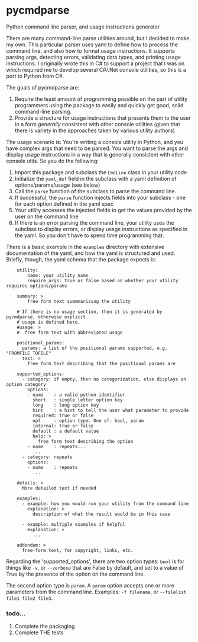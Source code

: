 # pycmdparse
Python command line parser, and usage instructions generator

There are many command-line parse utilities around, but I decided to make my own. This particular parser uses yaml to define how to process the command line, and also how to format usage instructions. It supports parsing args, detecting errors, validating data types, and printing usage instructions. I originally wrote this in C# to support a project that I was on which required me to develop several C#/.Net console utilities, so this is a port to Python from C#.
 
The goals of pycmdparse are:

 1) Require the least amount of programming possible on the part of utility programmers using the package to easily and quickly get good, solid command-line parsing.
 2) Provide a structure for usage instructions that presents them to the user in a form _generally_ consistent with other console utilities (given that there is variety in the approaches taken by various utility authors) 

The usage scenario is: You're writing a console utility in Python, and you have complex args that need to be parsed. You want to parse the args and display usage instructions in a way that is generally consistent with other console utils. So you do the following:

1) Import this package and subclass the `CmdLine` class in your utility code
2) Initialize the `yaml_def` field in the subclass with a yaml definition of options/params/usage (see below)
3) Call the `parse` function of the subclass to parse the command line.
4) If successful, the `parse` function injects fields into your subclass - one for each option defined in the yaml spec
5) Your utility accesses the injected fields to get the values provided by the user on the command line
6) If there is an error parsing the command line, your utility uses the subclass to display errors, or display usage instructions as specified in the yaml. So you don't have to spend time programming that.

There is a basic example in the `examples` directory with extensive documentation of the yaml, and how the yaml is structured and used. Briefly, though, the yaml schema that the package expects is:
```
    utility:
        name: your utility name
        require_args: true or false based on whether your utility requires options/params

    summary: >
        free form text summmarizing the utility
    
    # If there is no usage section, then it is generated by pycmdparse, otherwise explicit
    # usage is defined here.
    #usage: >
    #  free form text with abbreviated usage

    positional_params:
      params: a list of the positional params supported, e.g. "FROMFILE TOFILE"
      text: >
        free form text describing that the positional params are
        
    supported_options:
      - category: if empty, then no categorization, else displays an option category
        options:
        - name    : a valid python identifier
          short   : single letter option key
          long    : long option key
          hint    : a hint to tell the user what parameter to provide
          required: true or false
          opt     : option type. One of: bool, param
          internal: true or false
          default : a default value
          help: >
            free form text describing the option
        - name    : repeats...
          ...
      - category: repeats
        options:
        - name    : repeats
          ...

    details: >
      More detailed text if needed

    examples:
      - example: how you would run your utility from the command line
        explanation: >
          description of what the result would be in this case

      - example: multiple examples if helpful
        explanation: >
          ...

    addendum: >
      free-form text, for copyright, links, etc.
```
Regarding the 'supported_options', there are two option types: `bool` is for things like `-v`, or `--verbose` that are False by default, and set to a value of True by the presence of the option on the command line.

The second option type is `param`. A `param` option accepts one or more parameters from the command line. Examples: `-f filename`, or `--filelist file1 file2 file3`.

### todo...
1. Complete the packaging
2. Complete THE tests


